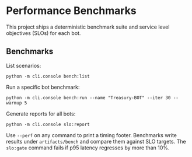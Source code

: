 # Performance Benchmarks

This project ships a deterministic benchmark suite and service level objectives (SLOs) for each bot.

## Benchmarks

List scenarios:

```
python -m cli.console bench:list
```

Run a specific bot benchmark:

```
python -m cli.console bench:run --name "Treasury-BOT" --iter 30 --warmup 5
```

Generate reports for all bots:

```
python -m cli.console slo:report
```

Use `--perf` on any command to print a timing footer. Benchmarks write results under `artifacts/bench` and compare them against SLO targets. The `slo:gate` command fails if p95 latency regresses by more than 10%.
